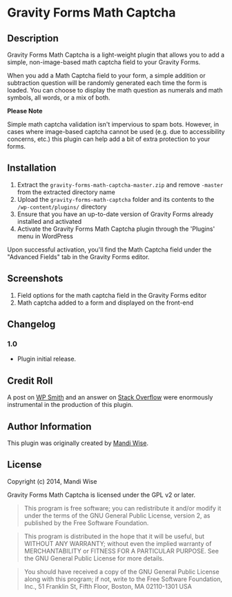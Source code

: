 # Gravity Forms Math Captcha

## Description

Gravity Forms Math Captcha is a light-weight plugin that allows you to add a simple, non-image-based math captcha field to your Gravity Forms.

When you add a Math Captcha field to your form, a simple addition or subtraction question will be randomly generated each time the form is loaded. You can choose to display the math question as numerals and math symbols, all words, or a mix of both.

**Please Note**

Simple math captcha validation isn't impervious to spam bots. However, in cases where image-based captcha cannot be used (e.g. due to accessibility concerns, etc.) this plugin can help add a bit of extra protection to your forms.

## Installation

1. Extract the `gravity-forms-math-captcha-master.zip` and remove `-master` from the extracted directory name
2. Upload the `gravity-forms-math-captcha` folder and its contents to the `/wp-content/plugins/` directory
3. Ensure that you have an up-to-date version of Gravity Forms already installed and activated
4. Activate the Gravity Forms Math Captcha plugin through the 'Plugins' menu in WordPress

Upon successful activation, you'll find the Math Captcha field under the "Advanced Fields" tab in the Gravity Forms editor.

## Screenshots

1. Field options for the math captcha field in the Gravity Forms editor
2. Math captcha added to a form and displayed on the front-end

## Changelog

### 1.0
* Plugin initial release.

## Credit Roll

A post on [WP Smith](http://wpsmith.net/2011/plugins/how-to-create-a-custom-form-field-in-gravity-forms-with-a-terms-of-service-form-field-example/) and an answer on [Stack Overflow](http://stackoverflow.com/a/13978091) were enormously instrumental in the production of this plugin.

## Author Information

This plugin was originally created by [Mandi Wise](http://mandiwise.com/).

## License

Copyright (c) 2014, Mandi Wise

Gravity Forms Math Captcha is licensed under the GPL v2 or later.

> This program is free software; you can redistribute it and/or modify it under the terms of the GNU General Public License, version 2, as published by the Free Software Foundation.

> This program is distributed in the hope that it will be useful, but WITHOUT ANY WARRANTY; without even the implied warranty of MERCHANTABILITY or FITNESS FOR A PARTICULAR PURPOSE.  See the GNU General Public License for more details.

> You should have received a copy of the GNU General Public License along with this program; if not, write to the Free Software Foundation, Inc., 51 Franklin St, Fifth Floor, Boston, MA  02110-1301  USA
